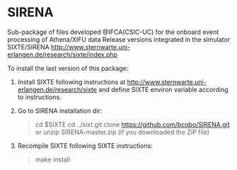 # SIRENA
Sub-package of files developed @IFCA(CSIC-UC) for the onboard event processing of Athena/XIFU data
Release versions integrated in the simulator SIXTE/SIRENA http://www.sternwarte.uni-erlangen.de/research/sixte/index.php

To install the last version of this package:

1. Install SIXTE following instructions at http://www.sternwarte.uni-erlangen.de/research/sixte and define SIXTE environ variable
 according to instructions.
2. Go to SIRENA installation dir:
   > cd $SIXTE
   > cd ../sixt
   > git clone https://github.com/bcobo/SIRENA.git
   or
   > unzip SIRENA-master.zip (if you downloaded the ZIP file)

3. Recompile SIXTE following SIXTE instructions:
   > make install
